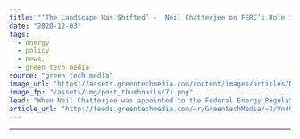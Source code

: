 ```yaml
---
title: "‘The Landscape Has Shifted’ -  Neil Chatterjee on FERC’s Role in the Energy Transition"
date: "2020-12-03"
tags: 
  - energy
  - policy
  - news,
  - green tech media
source: "green tech media"
image_url: "https://assets.greentechmedia.com/content/images/articles/Neil_Chatterjee_FERC_XL.png"
image_fp: "/assets/img/post_thumbnails/71.png"
lead: "When Neil Chatterjee was appointed to the Federal Energy Regulatory Commission by President Trump in 2017, stakeholders in the climate and clean energy space were concerned about what his agenda would be. Headlines dubbed him “McConnell’s coal guy” a ..."
article_url: "http://feeds.greentechmedia.com/~r/GreentechMedia/~3/Vn4QN3ocVPY/neil-chatterjee-ferc-energy-transition"
---
```


---
